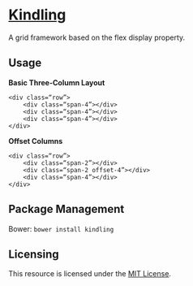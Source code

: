 # [Kindling](http://timothylong.com/kindling)

A grid framework based on the flex display property.

## Usage

**Basic Three-Column Layout**

```
<div class=“row”>
	<div class=“span-4”></div>
	<div class=“span-4”></div>
	<div class=“span-4”></div>
</div>
```

**Offset Columns**

```
<div class=“row”>
    <div class=“span-2”></div>
    <div class=“span-2 offset-4”></div>
    <div class=“span-4”></div>
</div>
```

## Package Management

Bower: ```bower install kindling```

## Licensing

This resource is licensed under the [MIT License](https://github.com/timothylong/kindling/blob/master/license.md).